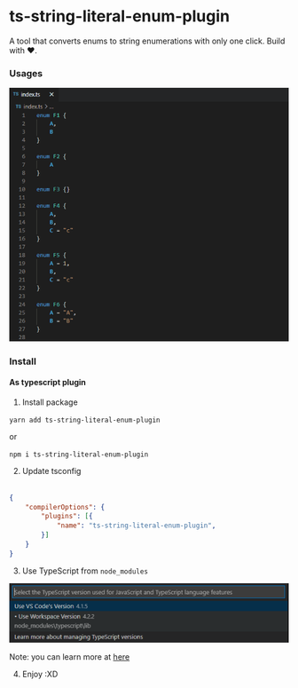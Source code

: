 # ts-string-literal-enum-plugin

A tool that converts enums to string enumerations with only one click. Build with ❤️.

### Usages

![Usages](docs/summary.gif)


### Install

#### As typescript plugin

1. Install package

`yarn add ts-string-literal-enum-plugin`

or

`npm i ts-string-literal-enum-plugin`

2. Update tsconfig

```json

{
    "compilerOptions": {
        "plugins": [{
            "name": "ts-string-literal-enum-plugin",
        }]
    }
}

```

3. Use TypeScript from `node_modules`

![select_typescript_version](docs/select_typescript.png)

Note: you can learn more at [here](https://code.visualstudio.com/docs/typescript/typescript-compiling#_using-newer-typescript-versions)

4. Enjoy :XD
